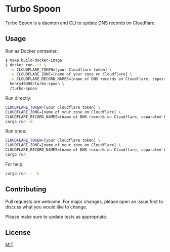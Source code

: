 # Turbo Spoon

Turbo Spoon is a daemon and CLI to update DNS records on Cloudflare.

## Usage

Run as Docker container:

```bash
$ make build-docker-image
$ docker run -it \
  -e CLOUDFLARE_TOKEN=[your Cloudflare token] \
  -e CLOUDFLARE_ZONE=[name of your zone on Cloudflare] \
  -e CLOUDFLARE_RECORD_NAMES=[name of DNS records on Cloudflare, separated by comma] \
  henry40408/turbo-spoon \
  /turbo-spoon
```

Run directly:

```bash
CLOUDFLARE_TOKEN=[your Cloudflare token] \
CLOUDFLARE_ZONE=[name of your zone on Cloudflare] \
CLOUDFLARE_RECORD_NAMES=[name of DNS records on Cloudflare, separated by comma] \
cargo run -d
```

Run once:

```bash
CLOUDFLARE_TOKEN=[your Cloudflare token] \
CLOUDFLARE_ZONE=[name of your zone on Cloudflare] \
CLOUDFLARE_RECORD_NAMES=[name of DNS records on Cloudflare, separated by comma] \
cargo run
```

For help:

```bash
cargo run -- -h
```

## Contributing

Pull requests are welcome. For major changes, please open an issue first to discuss what you would like to change.

Please make sure to update tests as appropriate.

## License

[MIT](https://choosealicense.com/licenses/mit/)
